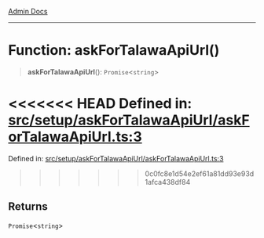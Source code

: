 [Admin Docs](/)

***

# Function: askForTalawaApiUrl()

> **askForTalawaApiUrl**(): `Promise`\<`string`\>

<<<<<<< HEAD
Defined in: [src/setup/askForTalawaApiUrl/askForTalawaApiUrl.ts:3](https://github.com/abhassen44/talawa-admin/blob/285f7384c3d26b5028a286d84f89b85120d130a2/src/setup/askForTalawaApiUrl/askForTalawaApiUrl.ts#L3)
=======
Defined in: [src/setup/askForTalawaApiUrl/askForTalawaApiUrl.ts:3](https://github.com/PalisadoesFoundation/talawa-admin/blob/main/src/setup/askForTalawaApiUrl/askForTalawaApiUrl.ts#L3)
>>>>>>> 0c0fc8e1d54e2ef61a81dd93e93d1afca438df84

## Returns

`Promise`\<`string`\>
